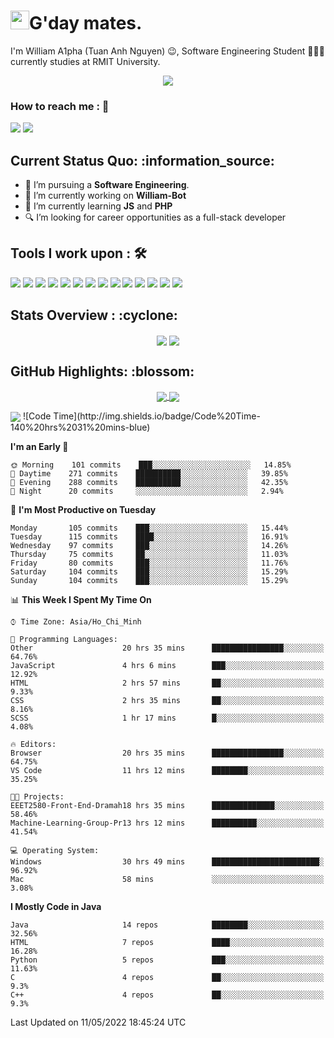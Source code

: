 <h1><img src="https://emojis.slackmojis.com/emojis/images/1531849430/4246/blob-sunglasses.gif?1531849430" width="30"/>G'day mates.</h1>

I'm William A1pha (Tuan Anh Nguyen) 😉, Software Engineering Student 👨🏻‍💻 currently studies at RMIT University.
<p align="center"><img src="https://readme-typing-svg.herokuapp.com?vCenter=true&width=500&lines=Software+Engineering+Student;Year+Two;RMIT+University" /></p>

### How to reach me : :iphone:
<a href="mailto: tuananh131001@gmail.com">
<a href="https://www.linkedin.com/in/tu%E1%BA%A5n-anh-nguy%E1%BB%85n-2051281b4/"><img src="https://img.shields.io/badge/WilliamA1pha-%230077B5.svg?&style=for-the-badge&logo=linkedin&logoColor=white" ></a>  <a href="http://discordapp.com/users/331413468202926081"><img src="https://img.shields.io/badge/Discord-5865F2?style=for-the-badge&logo=discord&logoColor=white" ></a>  
  
 <h2>Current Status Quo: :information_source:</h2>
  
- 💼 I’m pursuing a <strong>Software Engineering</strong>.
- 🔭 I’m currently working on <strong>William-Bot</strong> 
- 🌱 I’m currently learning <strong>JS</strong> and <strong>PHP</strong>
- 🔍 I’m looking for career opportunities as a full-stack developer
 <h2>Tools I work upon : 🛠</h2>
  
<!-- <img src="">   -->
<img src="https://img.shields.io/badge/HTML5-E34F26?style=for-the-badge&logo=html5&logoColor=white">  <img src="https://img.shields.io/badge/CSS3-1572B6?style=for-the-badge&logo=css3&logoColor=white">   <img src="https://img.shields.io/badge/Java%20-%23E00033.svg?&style=for-the-badge&logo=java&logoColor=white">   <img src="https://img.shields.io/badge/python%20-%2314354C.svg?&style=for-the-badge&logo=python&logoColor=white">   <img src="https://img.shields.io/badge/c++%20-%2300599C.svg?&style=for-the-badge&logo=c%2B%2B&logoColor=white">   <img src="https://img.shields.io/badge/MySQL-005C84?style=for-the-badge&logo=mysql&logoColor=white">    <img src="https://img.shields.io/badge/git%20-%23F05032.svg?&style=for-the-badge&logo=git&logoColor=white"/>   <img src="http://img.shields.io/badge/-VS%20Code-000000?style=for-the-badge&logo=Visual-studio-code&logoColor=blue"> <img src="https://img.shields.io/badge/Arduino_IDE-00979D?style=for-the-badge&logo=arduino&logoColor=white"> <img src="https://img.shields.io/badge/Codewars-B1361E?style=for-the-badge&logo=Codewars&logoColor=white"> <img src="https://img.shields.io/badge/PyCharm-000000.svg?&style=for-the-badge&logo=PyCharm&logoColor=white"> <img src="https://img.shields.io/badge/Visual_Studio-5C2D91?style=for-the-badge&logo=visual%20studio&logoColor=white">  <img src="https://img.shields.io/badge/Visual_Studio_Code-0078D4?style=for-the-badge&logo=visual%20studio%20code&logoColor=white"> <img src="https://img.shields.io/badge/-Hackerrank-2EC866?style=for-the-badge&logo=HackerRank&logoColor=white">

  <h2>Stats Overview : :cyclone: </h2>
  <p align="center">
<img align="center" src="https://github-readme-stats.vercel.app/api?username=wi2liamalpha&show_icons=true&count_private=true&hide=stars&include_all_commits=false&theme=aura" />
<img align="center" src="https://github-profile-trophy.vercel.app/?username=wi2liamalpha&theme=dracula&no-bg=true&row=1"/>
  </p>

  <h2>GitHub Highlights: :blossom:</h2>
  <p align="center">
<a href="">
  <img align="center" src="https://github-readme-stats.vercel.app/api/top-langs/?username=wi2liamalpha&langs_count=8&layout=compact&theme=material-palenight&hide=html,Tcl" />
</a>
<a href="">
  <img align="center" src="http://github-readme-streak-stats.herokuapp.com?user=wi2liamalpha&theme=material-palenight"/>
</a>
  </p>
 <img align="center" src="https://activity-graph.herokuapp.com/graph?username=wi2liamalpha&theme=react-dark"/>
<!--START_SECTION:waka-->
![Code Time](http://img.shields.io/badge/Code%20Time-140%20hrs%2031%20mins-blue)

**I'm an Early 🐤** 

```text
🌞 Morning    101 commits    ███░░░░░░░░░░░░░░░░░░░░░░   14.85% 
🌆 Daytime    271 commits    ██████████░░░░░░░░░░░░░░░   39.85% 
🌃 Evening    288 commits    ██████████░░░░░░░░░░░░░░░   42.35% 
🌙 Night      20 commits     ░░░░░░░░░░░░░░░░░░░░░░░░░   2.94%

```
📅 **I'm Most Productive on Tuesday** 

```text
Monday       105 commits    ███░░░░░░░░░░░░░░░░░░░░░░   15.44% 
Tuesday      115 commits    ████░░░░░░░░░░░░░░░░░░░░░   16.91% 
Wednesday    97 commits     ███░░░░░░░░░░░░░░░░░░░░░░   14.26% 
Thursday     75 commits     ██░░░░░░░░░░░░░░░░░░░░░░░   11.03% 
Friday       80 commits     ███░░░░░░░░░░░░░░░░░░░░░░   11.76% 
Saturday     104 commits    ███░░░░░░░░░░░░░░░░░░░░░░   15.29% 
Sunday       104 commits    ███░░░░░░░░░░░░░░░░░░░░░░   15.29%

```


📊 **This Week I Spent My Time On** 

```text
⌚︎ Time Zone: Asia/Ho_Chi_Minh

💬 Programming Languages: 
Other                    20 hrs 35 mins      ████████████████░░░░░░░░░   64.76% 
JavaScript               4 hrs 6 mins        ███░░░░░░░░░░░░░░░░░░░░░░   12.92% 
HTML                     2 hrs 57 mins       ██░░░░░░░░░░░░░░░░░░░░░░░   9.33% 
CSS                      2 hrs 35 mins       ██░░░░░░░░░░░░░░░░░░░░░░░   8.16% 
SCSS                     1 hr 17 mins        █░░░░░░░░░░░░░░░░░░░░░░░░   4.08%

🔥 Editors: 
Browser                  20 hrs 35 mins      ████████████████░░░░░░░░░   64.75% 
VS Code                  11 hrs 12 mins      ████████░░░░░░░░░░░░░░░░░   35.25%

🐱‍💻 Projects: 
EEET2580-Front-End-Dramah18 hrs 35 mins      ██████████████░░░░░░░░░░░   58.46% 
Machine-Learning-Group-Pr13 hrs 12 mins      ██████████░░░░░░░░░░░░░░░   41.54%

💻 Operating System: 
Windows                  30 hrs 49 mins      ████████████████████████░   96.92% 
Mac                      58 mins             ░░░░░░░░░░░░░░░░░░░░░░░░░   3.08%

```

**I Mostly Code in Java** 

```text
Java                     14 repos            ████████░░░░░░░░░░░░░░░░░   32.56% 
HTML                     7 repos             ████░░░░░░░░░░░░░░░░░░░░░   16.28% 
Python                   5 repos             ███░░░░░░░░░░░░░░░░░░░░░░   11.63% 
C                        4 repos             ██░░░░░░░░░░░░░░░░░░░░░░░   9.3% 
C++                      4 repos             ██░░░░░░░░░░░░░░░░░░░░░░░   9.3%

```



 Last Updated on 11/05/2022 18:45:24 UTC
<!--END_SECTION:waka-->
